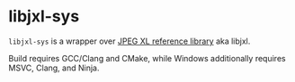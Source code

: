 # libjxl-sys

`libjxl-sys` is a wrapper over [JPEG XL reference library](https://gitlab.com/wg1/jpeg-xl) aka libjxl.

Build requires GCC/Clang and CMake, while Windows additionally requires MSVC, Clang, and Ninja.
